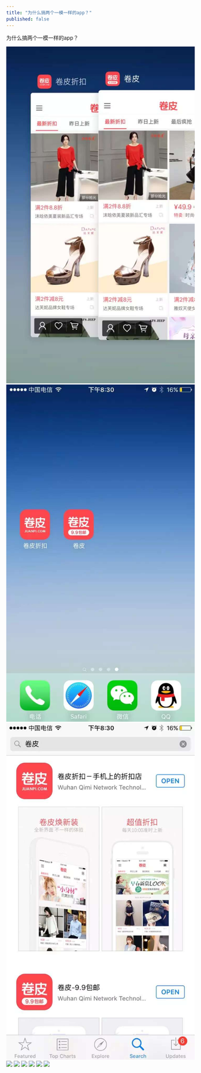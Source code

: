 ```yaml
---
title: "为什么搞两个一模一样的app？"
published: false
---
```

为什么搞两个一模一样的app？

![](./1.jpg)
![](./2.jpg)
![](./3.jpg)
![](./4.jpg)
![](./5.jpg)
![](./6.jpg)
![](./7.jpg)
![](./8.jpg)
![](./9.jpg)
